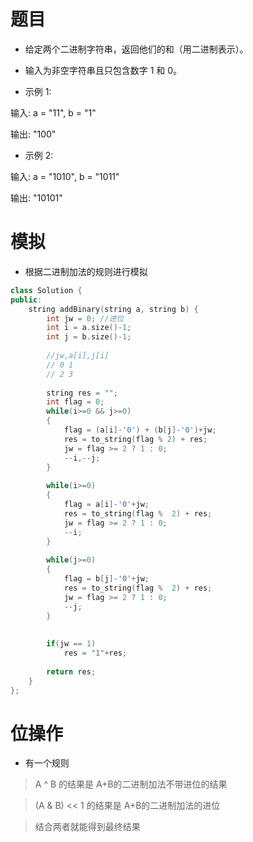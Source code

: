 # 题目
* 给定两个二进制字符串，返回他们的和（用二进制表示）。

* 输入为非空字符串且只包含数字 1 和 0。

* 示例 1:

输入: a = "11", b = "1"

输出: "100"

* 示例 2:

输入: a = "1010", b = "1011"

输出: "10101"

# 模拟
* 根据二进制加法的规则进行模拟

```cpp
class Solution {
public:
    string addBinary(string a, string b) {
        int jw = 0; //进位
        int i = a.size()-1;
        int j = b.size()-1;
        
        //jw,a[i],j[i]
        // 0 1
        // 2 3
        
        string res = "";
        int flag = 0;
        while(i>=0 && j>=0)
        {
            flag = (a[i]-'0') + (b[j]-'0')+jw;
            res = to_string(flag % 2) + res;
            jw = flag >= 2 ? 1 : 0;
            --i,--j;
        }
        
        while(i>=0)
        {
            flag = a[i]-'0'+jw;
            res = to_string(flag %  2) + res;
            jw = flag >= 2 ? 1 : 0;
            --i;
        }
        
        while(j>=0)
        {
            flag = b[j]-'0'+jw;
            res = to_string(flag %  2) + res;
            jw = flag >= 2 ? 1 : 0;
            --j;
        }
        
        
        if(jw == 1)
            res = "1"+res;
        
        return res;
    }
};
```

# 位操作
* 有一个规则
> A ^ B 的结果是 A+B的二进制加法不带进位的结果

> (A & B) << 1 的结果是 A+B的二进制加法的进位

>  结合两者就能得到最终结果

```cpp

```
